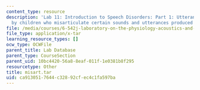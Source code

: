 ```yaml
---
content_type: resource
description: 'Lab 11: Introduction to Speech Disorders: Part 1: Utterances produced
  by children who misarticulate certain sounds and utterances produced by normal children'
file: /media/courses/6-542j-laboratory-on-the-physiology-acoustics-and-perception-of-speech-fall-2005/ca9130517644c32892cfec4c1fa597ba_misart.tar
file_type: application/x-tar
learning_resource_types: []
ocw_type: OCWFile
parent_title: Lab Database
parent_type: CourseSection
parent_uid: 10bc4420-56a8-8eaf-011f-1e0381b8f295
resourcetype: Other
title: misart.tar
uid: ca913051-7644-c328-92cf-ec4c1fa597ba
---
```

